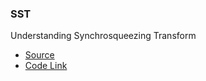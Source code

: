 ### SST
Understanding  Synchrosqueezing Transform


- [Source](https://hautiengwu.wordpress.com/code/)
- [Code Link](https://drive.google.com/file/d/0B32sHHxGemopdGV2MjVpWWRDRFU/)